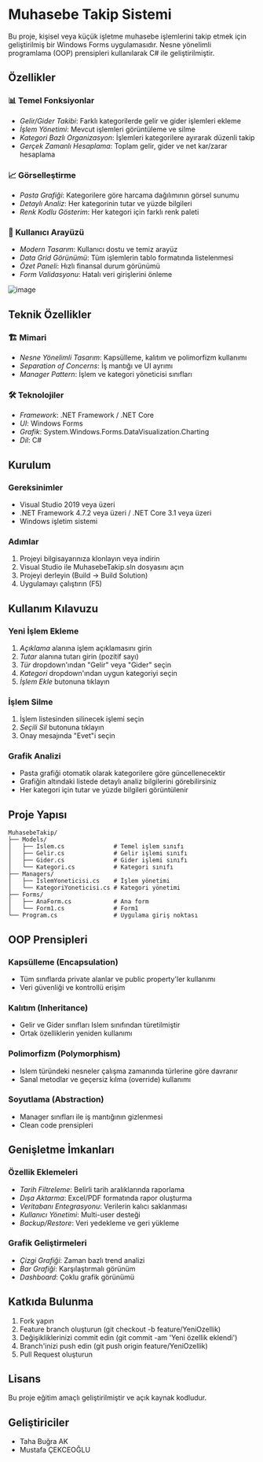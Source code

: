 # Muhasebe Takip Sistemi

Bu proje, kişisel veya küçük işletme muhasebe işlemlerini takip etmek için geliştirilmiş bir Windows Forms uygulamasıdır. Nesne yönelimli programlama (OOP) prensipleri kullanılarak C# ile geliştirilmiştir.

## Özellikler

### 📊 Temel Fonksiyonlar
- *Gelir/Gider Takibi*: Farklı kategorilerde gelir ve gider işlemleri ekleme
- *İşlem Yönetimi*: Mevcut işlemleri görüntüleme ve silme
- *Kategori Bazlı Organizasyon*: İşlemleri kategorilere ayırarak düzenli takip
- *Gerçek Zamanlı Hesaplama*: Toplam gelir, gider ve net kar/zarar hesaplama

### 📈 Görselleştirme
- *Pasta Grafiği*: Kategorilere göre harcama dağılımının görsel sunumu
- *Detaylı Analiz*: Her kategorinin tutar ve yüzde bilgileri
- *Renk Kodlu Gösterim*: Her kategori için farklı renk paleti

### 💼 Kullanıcı Arayüzü
- *Modern Tasarım*: Kullanıcı dostu ve temiz arayüz
- *Data Grid Görünümü*: Tüm işlemlerin tablo formatında listelenmesi
- *Özet Paneli*: Hızlı finansal durum görünümü
- *Form Validasyonu*: Hatalı veri girişlerini önleme

![image](https://github.com/user-attachments/assets/4b54666a-f358-4d56-8e0f-400dd425f87a)



## Teknik Özellikler

### 🏗 Mimari
- *Nesne Yönelimli Tasarım*: Kapsülleme, kalıtım ve polimorfizm kullanımı
- *Separation of Concerns*: İş mantığı ve UI ayrımı
- *Manager Pattern*: İşlem ve kategori yöneticisi sınıfları

### 🛠 Teknolojiler
- *Framework*: .NET Framework / .NET Core
- *UI*: Windows Forms
- *Grafik*: System.Windows.Forms.DataVisualization.Charting
- *Dil*: C#

## Kurulum

### Gereksinimler
- Visual Studio 2019 veya üzeri
- .NET Framework 4.7.2 veya üzeri / .NET Core 3.1 veya üzeri
- Windows işletim sistemi

### Adımlar
1. Projeyi bilgisayarınıza klonlayın veya indirin
2. Visual Studio ile MuhasebeTakip.sln dosyasını açın
3. Projeyi derleyin (Build → Build Solution)
4. Uygulamayı çalıştırın (F5)

## Kullanım Kılavuzu

### Yeni İşlem Ekleme
1. *Açıklama* alanına işlem açıklamasını girin
2. *Tutar* alanına tutarı girin (pozitif sayı)
3. *Tür* dropdown'ından "Gelir" veya "Gider" seçin
4. *Kategori* dropdown'ından uygun kategoriyi seçin
5. *İşlem Ekle* butonuna tıklayın

### İşlem Silme
1. İşlem listesinden silinecek işlemi seçin
2. *Seçili Sil* butonuna tıklayın
3. Onay mesajında "Evet"i seçin

### Grafik Analizi
- Pasta grafiği otomatik olarak kategorilere göre güncellenecektir
- Grafiğin altındaki listede detaylı analiz bilgilerini görebilirsiniz
- Her kategori için tutar ve yüzde bilgileri görüntülenir

## Proje Yapısı


```
MuhasebeTakip/
├── Models/
│   ├── Islem.cs              # Temel işlem sınıfı
│   ├── Gelir.cs              # Gelir işlemi sınıfı
│   ├── Gider.cs              # Gider işlemi sınıfı
│   └── Kategori.cs           # Kategori sınıfı
├── Managers/
│   ├── IslemYoneticisi.cs    # İşlem yönetimi
│   └── KategoriYoneticisi.cs # Kategori yönetimi
├── Forms/
│   ├── AnaForm.cs            # Ana form
│   └── Form1.cs              # Form1
└── Program.cs                # Uygulama giriş noktası
```


## OOP Prensipleri

### Kapsülleme (Encapsulation)
- Tüm sınıflarda private alanlar ve public property'ler kullanımı
- Veri güvenliği ve kontrollü erişim

### Kalıtım (Inheritance)
- Gelir ve Gider sınıfları Islem sınıfından türetilmiştir
- Ortak özelliklerin yeniden kullanımı

### Polimorfizm (Polymorphism)
- Islem türündeki nesneler çalışma zamanında türlerine göre davranır
- Sanal metodlar ve geçersiz kılma (override) kullanımı

### Soyutlama (Abstraction)
- Manager sınıfları ile iş mantığının gizlenmesi
- Clean code prensipleri

## Genişletme İmkanları

### Özellik Eklemeleri
- *Tarih Filtreleme*: Belirli tarih aralıklarında raporlama
- *Dışa Aktarma*: Excel/PDF formatında rapor oluşturma
- *Veritabanı Entegrasyonu*: Verilerin kalıcı saklanması
- *Kullanıcı Yönetimi*: Multi-user desteği
- *Backup/Restore*: Veri yedekleme ve geri yükleme

### Grafik Geliştirmeleri
- *Çizgi Grafiği*: Zaman bazlı trend analizi
- *Bar Grafiği*: Karşılaştırmalı görünüm
- *Dashboard*: Çoklu grafik görünümü

## Katkıda Bulunma

1. Fork yapın
2. Feature branch oluşturun (git checkout -b feature/YeniOzellik)
3. Değişikliklerinizi commit edin (git commit -am 'Yeni özellik eklendi')
4. Branch'inizi push edin (git push origin feature/YeniOzellik)
5. Pull Request oluşturun

## Lisans

Bu proje eğitim amaçlı geliştirilmiştir ve açık kaynak kodludur.

## Geliştiriciler

- Taha Buğra AK
- Mustafa ÇEKCEOĞLU

